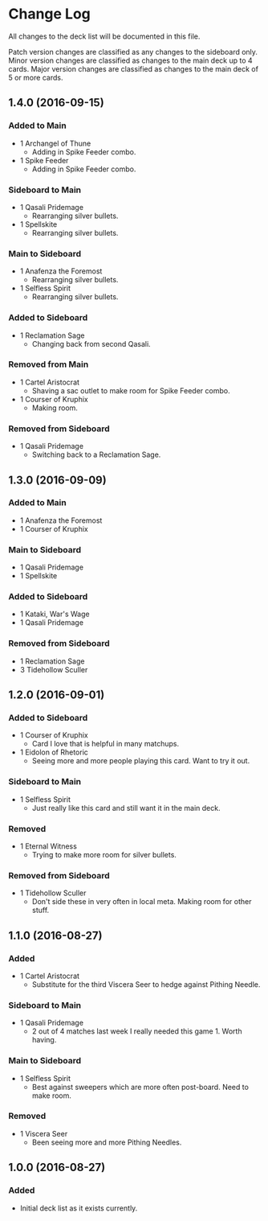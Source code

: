 # Change Log
All changes to the deck list will be documented in this file.

Patch version changes are classified as any changes to the sideboard only. Minor version changes are classified as changes to the main deck up to 4 cards. Major version changes are classified as changes to the main deck of 5 or more cards.

## 1.4.0 (2016-09-15)
### Added to Main
- 1 Archangel of Thune
  - Adding in Spike Feeder combo.
- 1 Spike Feeder
  - Adding in Spike Feeder combo.

### Sideboard to Main
- 1 Qasali Pridemage
  - Rearranging silver bullets.
- 1 Spellskite
  - Rearranging silver bullets.

### Main to Sideboard
- 1 Anafenza the Foremost
  - Rearranging silver bullets.
- 1 Selfless Spirit
  - Rearranging silver bullets.

### Added to Sideboard
- 1 Reclamation Sage
  - Changing back from second Qasali.

### Removed from Main
- 1 Cartel Aristocrat
  - Shaving a sac outlet to make room for Spike Feeder combo.
- 1 Courser of Kruphix
  - Making room.

### Removed from Sideboard
- 1 Qasali Pridemage
  - Switching back to a Reclamation Sage.

## 1.3.0 (2016-09-09)
### Added to Main
- 1 Anafenza the Foremost
- 1 Courser of Kruphix

### Main to Sideboard
- 1 Qasali Pridemage
- 1 Spellskite

### Added to Sideboard
- 1 Kataki, War's Wage
- 1 Qasali Pridemage

### Removed from Sideboard
- 1 Reclamation Sage
- 3 Tidehollow Sculler

## 1.2.0 (2016-09-01)
### Added to Sideboard
- 1 Courser of Kruphix
  - Card I love that is helpful in many matchups.
- 1 Eidolon of Rhetoric
  - Seeing more and more people playing this card. Want to try it out.

### Sideboard to Main
- 1 Selfless Spirit
  - Just really like this card and still want it in the main deck.

### Removed
- 1 Eternal Witness
  - Trying to make more room for silver bullets.

### Removed from Sideboard
- 1 Tidehollow Sculler
  - Don't side these in very often in local meta. Making room for other stuff.

## 1.1.0 (2016-08-27)
### Added
- 1 Cartel Aristocrat
  - Substitute for the third Viscera Seer to hedge against Pithing Needle.

### Sideboard to Main
- 1 Qasali Pridemage
  - 2 out of 4 matches last week I really needed this game 1. Worth having.

### Main to Sideboard
- 1 Selfless Spirit
  - Best against sweepers which are more often post-board. Need to make room.

### Removed
- 1 Viscera Seer
  - Been seeing more and more Pithing Needles.

## 1.0.0 (2016-08-27)
### Added
- Initial deck list as it exists currently.
